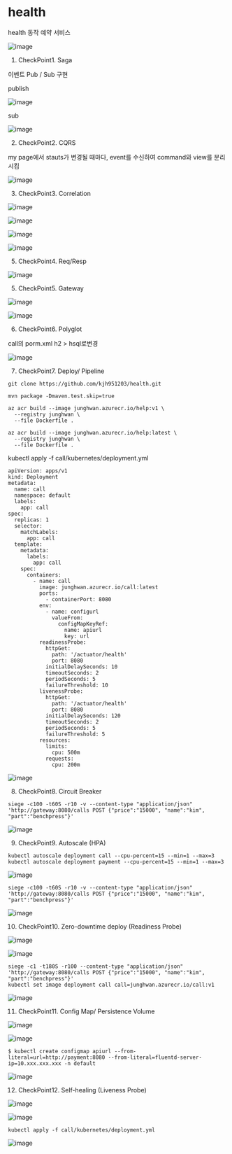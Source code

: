 # health
health 동작 예약 서비스

![image](https://user-images.githubusercontent.com/45971330/123205290-92817b00-d4f4-11eb-8422-a1bd6c74565e.png)

1. CheckPoint1. Saga

이벤트 Pub / Sub 구현

publish


![image](https://user-images.githubusercontent.com/45971330/123205972-c5783e80-d4f5-11eb-814b-0730b97a9a7c.png)

sub


![image](https://user-images.githubusercontent.com/45971330/123206048-ed67a200-d4f5-11eb-8f42-65d95d1b030c.png)

2. CheckPoint2. CQRS

my page에서 stauts가 변경될 때마다, event를 수신하여 command와 view를 분리시킴 

![image](https://user-images.githubusercontent.com/45971330/123215521-84872680-d503-11eb-8204-d1d904d470d1.png)


3. CheckPoint3. Correlation

![image](https://user-images.githubusercontent.com/45971330/123214139-cd3de000-d501-11eb-9648-867699c35a92.png)

![image](https://user-images.githubusercontent.com/45971330/123214943-cc597e00-d502-11eb-8086-ad5052ac9901.png)

![image](https://user-images.githubusercontent.com/45971330/123215043-e6935c00-d502-11eb-9640-7906b307bead.png)

![image](https://user-images.githubusercontent.com/45971330/123238778-bacfa080-d519-11eb-8bf0-039d0d0d7541.png)

5. CheckPoint4. Req/Resp


![image](https://user-images.githubusercontent.com/45971330/123213509-09bd0c00-d501-11eb-8948-0c37ce99aa5f.png)


5. CheckPoint5. Gateway


![image](https://user-images.githubusercontent.com/45971330/123208903-d2e3f780-d4fa-11eb-9798-15b9409289aa.png)


![image](https://user-images.githubusercontent.com/45971330/123208979-ef802f80-d4fa-11eb-9406-2f4edf34d79c.png)



6. CheckPoint6. Polyglot

call의 porm.xml h2 > hsql로변경

![image](https://user-images.githubusercontent.com/45971330/123209777-168b3100-d4fc-11eb-98bf-6b1960d2ee92.png)



7. CheckPoint7. Deploy/ Pipeline

```
git clone https://github.com/kjh951203/health.git

mvn package -Dmaven.test.skip=true

az acr build --image junghwan.azurecr.io/help:v1 \
  --registry junghwan \
  --file Dockerfile . 
  
az acr build --image junghwan.azurecr.io/help:latest \
  --registry junghwan \
  --file Dockerfile . 
```

kubectl apply -f call/kubernetes/deployment.yml

```
apiVersion: apps/v1
kind: Deployment
metadata:
  name: call
  namespace: default
  labels:
    app: call
spec:
  replicas: 1
  selector:
    matchLabels:
      app: call
  template:
    metadata:
      labels:
        app: call
    spec:
      containers:
        - name: call
          image: junghwan.azurecr.io/call:latest
          ports:
            - containerPort: 8080
          env:
            - name: configurl
              valueFrom:
                configMapKeyRef:
                  name: apiurl
                  key: url
          readinessProbe:
            httpGet:
              path: '/actuator/health'
              port: 8080
            initialDelaySeconds: 10
            timeoutSeconds: 2
            periodSeconds: 5
            failureThreshold: 10
          livenessProbe:
            httpGet:
              path: '/actuator/health'
              port: 8080
            initialDelaySeconds: 120
            timeoutSeconds: 2
            periodSeconds: 5
            failureThreshold: 5
          resources:
            limits:
              cpu: 500m
            requests:
              cpu: 200m
```

![image](https://user-images.githubusercontent.com/45971330/123217227-4e4aa680-d505-11eb-996d-ef2c3792c511.png)


8. CheckPoint8. Circuit Breaker

```
siege -c100 -t60S -r10 -v --content-type "application/json" 'http://gateway:8080/calls POST {"price":"15000", "name":"kim", "part":"benchpress"}'
```
![image](https://user-images.githubusercontent.com/45971330/123224212-928d7500-d50c-11eb-886e-3ab2f1bb9606.png)


9. CheckPoint9. Autoscale (HPA)

```
kubectl autoscale deployment call --cpu-percent=15 --min=1 --max=3
kubectl autoscale deployment payment --cpu-percent=15 --min=1 --max=3
```

![image](https://user-images.githubusercontent.com/45971330/123225388-a4bbe300-d50d-11eb-99e5-97da15b52f5e.png)

```
siege -c100 -t60S -r10 -v --content-type "application/json" 'http://gateway:8080/calls POST {"price":"15000", "name":"kim", "part":"benchpress"}'
```

![image](https://user-images.githubusercontent.com/45971330/123229730-88ba4080-d511-11eb-95b2-52605a31776d.png)


10. CheckPoint10. Zero-downtime deploy (Readiness Probe)

![image](https://user-images.githubusercontent.com/45971330/123233161-ca98b600-d514-11eb-913f-f1f19c7a4645.png)


![image](https://user-images.githubusercontent.com/45971330/123233101-be145d80-d514-11eb-9a74-4658f2fc7477.png)

```
siege -c1 -t180S -r100 --content-type "application/json" 'http://gateway:8080/calls POST {"price":"15000", "name":"kim", "part":"benchpress"}'
kubectl set image deployment call call=junghwan.azurecr.io/call:v1
```

![image](https://user-images.githubusercontent.com/45971330/123234467-eea8c700-d515-11eb-8228-8e4a630408f6.png)




11. CheckPoint11. Config Map/ Persistence Volume

![image](https://user-images.githubusercontent.com/45971330/123230720-7d1b4980-d512-11eb-8380-9331a6a173ce.png)


![image](https://user-images.githubusercontent.com/45971330/123230993-bfdd2180-d512-11eb-8dfd-9b7cd70eb9f8.png)

```
$ kubectl create configmap apiurl --from-literal=url=http://payment:8080 --from-literal=fluentd-server-ip=10.xxx.xxx.xxx -n default
```

![image](https://user-images.githubusercontent.com/45971330/123231252-02066300-d513-11eb-8440-a91b487044fe.png)


12. CheckPoint12. Self-healing (Liveness Probe)

![image](https://user-images.githubusercontent.com/45971330/123237726-e0a87580-d518-11eb-829e-57261393453e.png)

![image](https://user-images.githubusercontent.com/45971330/123237828-f61d9f80-d518-11eb-90be-f1bdba9dc14c.png)

```
kubectl apply -f call/kubernetes/deployment.yml
```
![image](https://user-images.githubusercontent.com/45971330/123239059-f8342e00-d519-11eb-8c23-737656656a2e.png)
